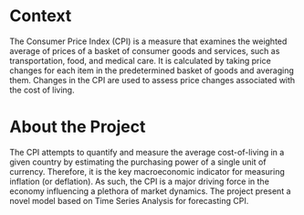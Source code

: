 # Context
The Consumer Price Index (CPI) is a measure that examines the weighted average of prices of a basket of consumer goods and services, such as transportation, food, and medical care. It is calculated by taking price changes for each item in the predetermined basket of goods and averaging them. Changes in the CPI are used to assess price changes associated with the cost of living.

# About the Project
The CPI attempts to quantify and measure the average cost-of-living in a given country by estimating the purchasing power of a single unit of currency. Therefore, it is the key macroeconomic indicator for measuring inflation (or deflation). As such, the CPI is a major driving force in the economy influencing a plethora of market dynamics. The project present a novel model based on Time Series Analysis for forecasting CPI.
